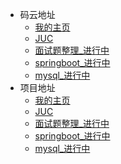 * 码云地址
    * [我的主页](http://gitee.com/kenny1994)
    * [JUC](http://kenny1994.gitee.io/juc)
    * [面试题整理_进行中](http://gitee.com/kenny1994)
    * [springboot_进行中](http://gitee.com/kenny1994)
    * [mysql_进行中](http://gitee.com/kenny1994)
* 项目地址
    * [我的主页](https://github.com/kenny19940602)
    * [JUC](https://kenny19940602.github.io/Juc/#/)
    * [面试题整理_进行中](https://github.com/kenny19940602)
    * [springboot_进行中](https://github.com/kenny19940602)
    * [mysql_进行中](https://github.com/kenny19940602)